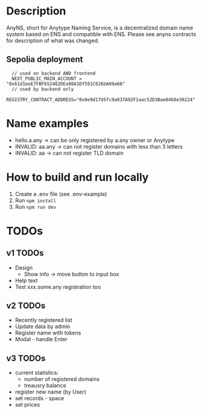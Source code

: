 # Description

AnyNS, short for Anytype Naming Service, is a decentralized domain name system based on ENS and compatible with ENS.
Please see anyns contracts for description of what was changed.

## Sepolia deployment

```
  // used on backend AND frontend
  NEXT_PUBLIC_MAIN_ACCOUNT = "0x61d1eeE7FBF652482DEa98A1Df591C626bA09a60"
  // used by backend only
  REGISTRY_CONTRACT_ADDRESS="0x0e9d17d5fc9a037A92F1aac52D3Bae04b0e30224"
```

# Name examples

- hello.a.any -> can be only registered by a.any owner or Anytype
- INVALID: aa.any -> can not register domains with less than 3 letters
- INVALID: aa -> can not register TLD domain

# How to build and run locally

1. Create a .env file (see .env-example)
2. Run `npm install`
3. Run `npm run dev`

# TODOs

## v1 TODOs

- Design
  - Show info -> move button to input box
- Help text
- Test xxx.some.any registration too

## v2 TODOs

- Recently registered list
- Update data by admin
- Register name with tokens
- Modal - handle Enter

## v3 TODOs

- current statistics:
  - number of registered domains
  - treausry balance
- register new name (by User)
- set records - space
- set prices
